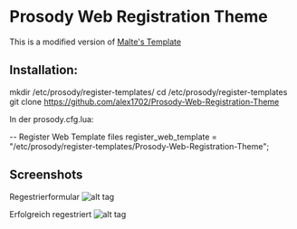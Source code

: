 # Prosody Web Registration Theme

This is a modified version of [Malte's Template](https://github.com/beli3ver/Prosody-Web-Registration-Theme)

## Installation:

mkdir /etc/prosody/register-templates/
cd /etc/prosody/register-templates
git clone https://github.com/alex1702/Prosody-Web-Registration-Theme


In der prosody.cfg.lua:

-- Register Web Template files
register_web_template = "/etc/prosody/register-templates/Prosody-Web-Registration-Theme";

## Screenshots
Regestrierformular
![alt tag](https://raw.githubusercontent.com/alex1702/Prosody-Web-Registration-Theme/master/screenshots/screenshot1.png)

Erfolgreich regestriert
![alt tag](https://raw.githubusercontent.com/alex1702/Prosody-Web-Registration-Theme/master/screenshots/screenshot2.png)
